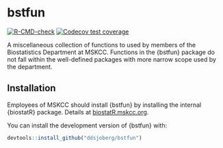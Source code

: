 
<!-- README.md is generated from README.Rmd. Please edit that file -->

# bstfun

<!-- badges: start -->

[![R-CMD-check](https://github.com/ddsjoberg/bstfun/workflows/R-CMD-check/badge.svg)](https://github.com/ddsjoberg/bstfun/actions)
[![Codecov test
coverage](https://codecov.io/gh/ddsjoberg/bstfun/branch/master/graph/badge.svg)](https://codecov.io/gh/ddsjoberg/bstfun?branch=master)
<!-- badges: end -->

A miscellaneous collection of functions to used by members of the
Biostatistics Department at MSKCC. Functions in the {bstfun} package do
not fall within the well-defined packages with more narrow scope used by
the department.

## Installation

Employees of MSKCC should install {bstfun} by installing the internal
{biostatR} package. Details at
[biostatR.mskcc.org](https://github.mskcc.org/pages/datadojo/biostatR/index.html).

You can install the development version of {bstfun} with:

``` r
devtools::install_github("ddsjoberg/bstfun")
```
